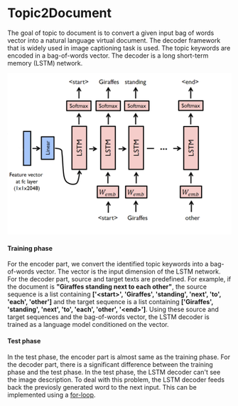 # Topic2Document
The goal of topic to document is to convert a given input bag of words vector into a natural language virtual document. The decoder framework that is widely used in image captioning task is used. The topic keywords are encoded in a bag-of-words vector. The decoder is a long short-term memory (LSTM) network.

![alt text](png/model.png)

#### Training phase
For the encoder part, we convert the identified topic keywords into a bag-of-words vector. The vector is the input dimension of the LSTM network. For the decoder part, source and target texts are predefined. For example, if the document is **"Giraffes standing next to each other"**, the source sequence is a list containing **['\<start\>', 'Giraffes', 'standing', 'next', 'to', 'each', 'other']** and the target sequence is a list containing **['Giraffes', 'standing', 'next', 'to', 'each', 'other', '\<end\>']**. Using these source and target sequences and the bag-of-words vector, the LSTM decoder is trained as a language model conditioned on the vector.

#### Test phase
In the test phase, the encoder part is almost same as the training phase. For the decoder part, there is a significant difference between the training phase and the test phase. In the test phase, the LSTM decoder can't see the image description. To deal with this problem, the LSTM decoder feeds back the previosly generated word to the next input. This can be implemented using a [for-loop](https://github.com/yunjey/pytorch-tutorial/blob/master/tutorials/03-advanced/image_captioning/model.py#L48).
